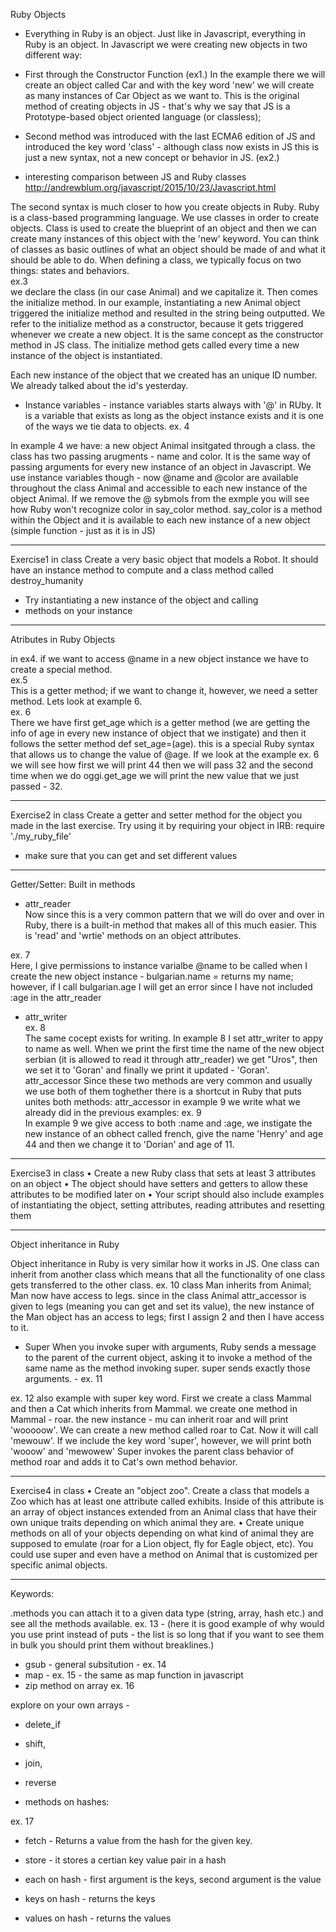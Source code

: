 Ruby Objects

- Everything in Ruby is an object. Just like in Javascript, everything in Ruby is an object.
In Javascript we were creating new objects in two different way:
- First through the Constructor Function (ex1.)
In the example there we will create an object called Car and with the key word 'new' we will create as many instances of Car Object as we want to. This is the original method of creating objects in JS - that's why we say that JS is a  Prototype-based object oriented language (or classless);
- Second method was introduced with the last ECMA6 edition of JS and introduced the key word 'class' - although class now exists in JS this is just a new syntax, not a new concept or behavior in JS. (ex2.)

- interesting comparison between JS and Ruby classes
http://andrewblum.org/javascript/2015/10/23/Javascript.html


The second syntax is much closer to how you create objects in Ruby.
Ruby is a class-based programming language. We use classes in order to create objects. Class is used to create the blueprint of an object and then we can create many instances of this object with the 'new' keyword.
You can think of classes as basic outlines of what an object should be made of and what it should be able to do. 
When defining a class, we typically focus on two things: states and behaviors.  
ex.3   
we declare the class (in our case Animal) and we capitalize it. Then comes the initialize method. In our example, instantiating a new Animal object triggered the initialize method and resulted in the string being outputted. We refer to the initialize method as a constructor, because it gets triggered whenever we create a new object. It is the same concept as the constructor method in JS class.
The initialize method gets called every time a new instance of the object is instantiated.

Each new instance of the object that we created has an unique ID number. We already talked about the id's yesterday.

- Instance variables - instance variables starts always with '@' in RUby. It is a variable that exists as long as the object instance exists and it is one of the ways we tie data to objects.
ex. 4

In example 4 we have: a new object Animal insitgated through a class. the class has two passing arugments - name and color. It is the same way of passing arguments for every new instance of an object in Javascript. 
We use instance variables though - now @name and @color are available throughout the class Animal and accessible to each new instance of the object Animal. 
If we remove the @ sybmols from the exmple you will see how Ruby won't recognize  color in say_color method.
say_color is a method within the Object and it is available to each new instance of a new object (simple function - just as it is in JS)

----------------------------------------
Exercise1 in class
Create a very basic object that models a Robot. It should have an instance method to compute and a class method called destroy_humanity  
- Try instantiating a new instance of the object and calling    
- methods on your instance 

----------------------------------------
Atributes in Ruby Objects

in ex4. if we want to access @name in a new object instance we have to create a special method.  
ex.5   
This is a getter method; if we want to change it, however, we need a setter method.
Lets look at example 6.  
ex. 6    
There we have first get_age which is a getter method (we are getting the info of age in every new instance of object that we instigate) and then it follows the setter method def set_age=(age). this is a special Ruby syntax that allows us to change the value of @age. If we look at the example ex. 6 we will see how first we will print 44 then we will pass 32 and the second time when we do oggi.get_age we will print the new value that we just passed - 32.  
 
----------------------------------------
Exercise2 in class
Create a getter and setter method for the object you made in the last exercise.
Try using it by requiring your object in IRB:
require './my_ruby_file'
- make sure that you can get and set different values  

----------------------------------------

Getter/Setter: Built in methods

- attr_reader  
Now since this is a very common pattern that we will do over and over in Ruby, there is a built-in method that makes all of this much easier. This is 'read' and 'wrtie' methods on an object attributes.

ex. 7  
Here, I give permissions to instance varialbe @name to be called when I create the new object instance - bulgarian.name = returns my name; however, if I call bulgarian.age I will get an error since I have not included :age in the attr_reader

- attr_writer    
ex. 8    
The same cocept exists for writing. In example 8 I set attr_writer to appy to name as well. When we print the first time the name of the new object serbian (it is allowed to read it through attr_reader) we get "Uros", then we set it to 'Goran' and finally we print it updated - 'Goran'.  
attr_accessor
Since these two methods are very common and usually we use both of them toghether there is a shortcut in Ruby that puts unites both methods:
attr_accessor
in example 9 we write what we already did in the previous examples:
ex. 9  
In example 9 we give access to both :name and :age, we instigate the new instance of an obhect called french, give the name 'Henry' and age 44 and then we change it to 'Dorian' and age of 11.

----------------------------------------
Exercise3 in class
•   Create a new Ruby class  that sets at least 
3 attributes on an object
•   The object should have setters and getters to allow these 
attributes to be modified later on
•   Your script should also include examples of instantiating the 
object, setting attributes, reading attributes and resetting them

----------------------------------------

Object inheritance in Ruby

Object inheritance in Ruby is very similar how it works in JS. One class can inherit from another class which means that all the functionality of one class gets transferred to the other class.
ex. 10
class Man inherits from Animal; Man now have access to legs. since in the class Animal attr_accessor is given to legs (meaning you can get and set its value), the new instance of the Man object has an access to legs; first I assign 2 and then I have access to it.

- Super
When you invoke super with arguments, Ruby sends a message to the parent of the current object, asking it to invoke a method of the same name as the method invoking super. super sends exactly those arguments. - ex. 11


ex. 12 also example with super key word.
First we create a class Mammal and then a Cat which inherits from Mammal.
we create one method in Mammal - roar. the new instance - mu can inherit roar and will print 'wooooow'.
We can create a new method called roar to Cat. Now it will call 'mewouw'. If we include the key word 'super', however, we will print both 'wooow' and 'mewowew'
 Super invokes the parent class behavior of method roar and adds it to Cat's own method behavior.


----------------------------------------
Exercise4 in class
•   Create an "object zoo". Create a class that models a Zoo which has at least one attribute called exhibits. Inside of this attribute is an array of object instances extended from an Animal class that have their own unique traits depending on which animal they are.
•   Create unique methods on all of your objects depending on what 
kind of animal they are supposed to emulate (roar for a Lion object, fly for Eagle object, etc). You could use super and even have a method on Animal that is customized per specific animal objects.

----------------------------------------

Keywords:

.methods
you can attach it to a given data type (string, array, hash etc.) and see all the methods available.
ex. 13 - (here it is good example of why would you use print instead of puts - the list is so long that if you want to see them in bulk you should print them without breaklines.)
 - gsub - general subsitution - ex. 14
 - map - ex. 15  - the same as map function in javascript 
 - zip method on array ex. 16

  explore on your own
 arrays - 
 - delete_if
 - shift,
 - join,
 - reverse

- methods on hashes:  

ex. 17  

- fetch - Returns a value from the hash for the given key.
- store - it stores a certian key value pair in a hash


 - each on hash - first argument is the keys, second argument is the value
 - keys on hash - returns the keys
 - values on hash - returns the values






















